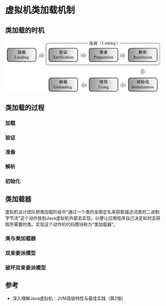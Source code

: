 # 虚拟机类加载机制



## 类加载的时机


![](../images/jvm类加载.png)

## 类加载的过程

### 加载

### 验证

### 准备

### 解析

### 初始化



## 类加载器

虚拟机设计团队把类加载阶段中“通过一个类的全限定名来获取描述词类的二进制字节流”这个动作放到Java虚拟机外部去实现，以便让应用程序自己决定如何去获取所需要的类。实现这个动作的代码模块称为“类加载器”。

### 类与类加载器

### 双亲委派模型

### 破坏双亲委派模型

## 参考

- 深入理解Java虚拟机：JVM高级特性与最佳实践（第2版)
